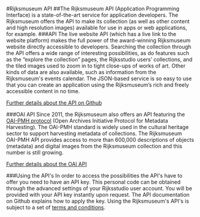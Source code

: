 #Rijksmuseum API
##The Rijksmuseum API (Application Programming Interface) is a state-of-the-art service for application developers. The Rijksmuseum offers the API to make its collection (as well as other content and high resolution images) available for use in apps or web applications, for example.
###API
The live website API (which has a live link to the website platform) makes the full power of the award-winning Rijksmuseum website directly accessible to developers. Searching the collection through the API offers a wide range of interesting possibilities, as do features such as the “explore the collection” pages, the Rijksstudio users’ collections, and the tiled images used to zoom in to tight close-ups of works of art. Other kinds of data are also available, such as information from the Rijksmuseum's events calendar. The JSON-based service is so easy to use that you can create an application using the Rijksmuseum’s rich and freely accessible content in no time.

[Further details about the API on Github](http://rijksmuseum.github.io/)

###OAI API
Since 2011, the Rijksmuseum also offers an API featuring the [OAI-PMH protocol](https://www.openarchives.org/OAI/openarchivesprotocol.html) (Open Archives Initiative Protocol for Metadata Harvesting). The OAI-PMH standard is widely used in the cultural heritage sector to support harvesting metadata of collections. The Rijksmuseum OAI-PMH API provides access to more than 600,000 descriptions of objects (metadata) and digital images from the Rijksmuseum collection and this number is still growing.

[Further details about the OAI API](http://rijksmuseum.github.io/oai)

###Using the API's
In order to access the possibilities the API's have to offer you need to have an API key. This personal code can be obtained through the advanced settings of your Rijksstudio user account. You will be provided with your API key instantly upon request. The API documentation on Github explains how to apply the key. Using the Rijksmuseum's API's is subject to a set of [terms and conditions](https://www.rijksmuseum.nl/en/api/terms-and-conditions-of-use).
